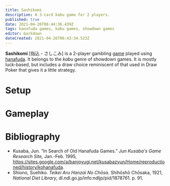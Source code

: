 ```yaml
---
title: Sashikomi
description: A 3-card kabu game for 2 players.
published: true
date: 2021-04-26T06:44:36.439Z
tags: hanafuda games, kabu games, showdown games
editor: markdown
dateCreated: 2021-04-26T06:43:34.523Z
---
```


**Sashikomi** [指込 - さしこみ] is a 2-player gambling [game](/en/hanafuda/games) played using [hanafuda](/en/hanafuda). It belongs to the *kabu* genre of showdown games. It is mostly luck-based, but includes a draw choice reminiscent of that used in Draw Poker that gives it a little strategy.

# Setup

# Gameplay

# Bibliography
- Kusaba, Jun. “In Search of Old Hanafuda Games.” *Jun Kusaba's Game Research Site,* Jan.-Feb. 1995, https://sites.google.com/a/banjoyugi.net/kusabazyun/Home/reproductioned/history/kohanafuda.
- Shiono, Suehiko. *Teikei Aru Hanzai No Chōsa.* Shihōshō Chōsaka, 1921, *National Diet Library*, dl.ndl.go.jp/info:ndljp/pid/1878761. p. 91.